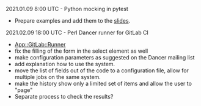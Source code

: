 2021.01.09 8:00 UTC - Python mocking in pytest

* Prepare examples and add them to the [slides](https://code-maven.com/slides/python/pytest-mocking).


2021.02.09 18:00 UTC - Perl Dancer runner for GitLab CI

* [App::GitLab::Runner](https://gitlab.com/szabgab/app-gitlab-runner)
* fix the filling of the form in the select element as well
* make configuration parameters as suggested on the Dancer mailing list
* add explanation how to use the system.
* move the list of fields out of the code to a configuration file, allow for multiple jobs on the same system.
* make the history show only a limited set of items and allow the user to "page"
* Separate process to check the results?

